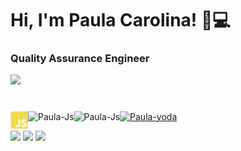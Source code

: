 # Hi, I'm Paula Carolina!  🖖💻 
### Quality Assurance Engineer

</div>
 <div>
  <a href="https://github.com/paulahp">
  <img height="180em" src="https://github-readme-stats.vercel.app/api?username=paulahp&show_icons=true&theme=dracula&include_all_commits=true&count_private=true"/>
   
   </div> 
   <div>

 <img align="left" height="28em" alt="Paula-Js"  src="https://raw.githubusercontent.com/devicons/devicon/master/icons/javascript/javascript-plain.svg"> 
 
<img align="left" alt="Paula-Js" src="https://img.shields.io/badge/Node.js-43853D?style=for-the-badge&logo=node.js&logoColor=white"> 
 
<img align="left" alt="Paula-Js" src="https://img.shields.io/badge/Java-ED8B00?style=for-the-badge&logo=java&logoColor=white">
    </div>
 
 #
 <div> 
   <a lign="left" href="https://www.linkedin.com/in/paula-carolina-santos/detail/overlay-view/urn:li:fsd_profileTreasuryMedia:(ACoAABagBKkB4Cp4DIzvRSqowuIKvoH5DcjObSk,1635465604937)/">
     <img height="163em"  alt="Paula-yoda" src="https://media.giphy.com/media/l0K4n42JVSqqUvAQg/giphy.gif">
  
   

   <a align="left"  href="https://www.linkedin.com/in/paula-carolina-santos/"  target="_blank"><img  src="https://img.shields.io/badge/-LinkedIn-%230077B5?style=for-the-badge&logo=linkedin&logoColor=white" target="_blank"></a>
 <a href="https://www.instagram.com/paularathlef/" target="_blank"><img  src="https://img.shields.io/badge/-Instagram-%23E4405F?style=for-the-badge&logo=instagram&logoColor=white" target="_blank"></a>
      <a align="left"  href = "mailto:paulac.santos@live.com"><img src="https://img.shields.io/badge/Microsoft_Outlook-0078D4?style=for-the-badge&logo=microsoft-outlook&logoColor=white" target="_blank"></a>
</div>
</div> 
  
 
